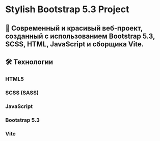 # Stylish Bootstrap 5.3 Project
## 🚀 Современный и красивый веб-проект, созданный с использованием Bootstrap 5.3, SCSS, HTML, JavaScript и сборщика Vite.

## 🛠 Технологии
### HTML5
### SCSS (SASS)
### JavaScript
### Bootstrap 5.3
### Vite
